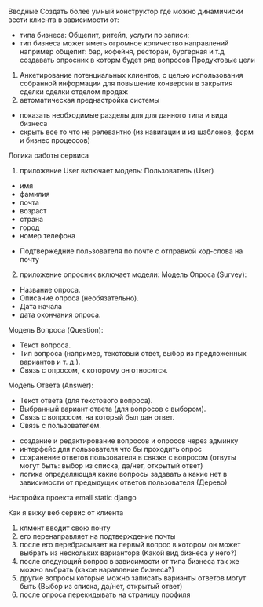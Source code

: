 Вводные 
Создать более умный конструктор где можно динамичиски вести клиента в зависимости от:
* типа бизнеса: Общепит, ритейл, услуги по записи;
* тип бизнеса может иметь огромное количество направлений например общепит: бар, кофейня, ресторан, бургерная и т.д
создавать опросник в которм будет ряд вопросов 
Продуктовые цели
1) Анкетирование потенциальных клиентов, с целью использования собранной информации для повышение конверсии в 
закрытия сделки сделки отделом продаж
2) автоматическая преднастройка системы
* показать необходимые разделы для для данного типа и вида бизнеса 
* скрыть все то что не релевантно (из навигации и из шаблонов, форм и бизнес процессов)

Логика работы сервиса

1) приложение User
включает модель:
Пользователь (User)
* имя 
* фамилия
* почта 
* возраст 
* страна 
* город 
* номер телефона

- Подтвержедние пользователя по почте с отправкой код-слова на почту

2) приложение опросник
включает модели:
Модель Опроса (Survey):

* Название опроса. 
* Описание опроса (необязательно). 
* Дата начала 
* дата окончания опроса.

Модель Вопроса (Question):

* Текст вопроса. 
* Тип вопроса (например, текстовый ответ, выбор из предложенных вариантов и т. д.).
* Связь с опросом, к которому он относится.

Модель Ответа (Answer):

* Текст ответа (для текстового вопроса). 
* Выбранный вариант ответа (для вопросов с выбором). 
* Связь с вопросом, на который был дан ответ. 
* Связь с пользователем.


- создание и редактирование вопросов и опросов через админку
- интерфейс для пользователя что бы проходить опрос 
- сохранение ответов пользователя в связке с вопросом (отвуты могут быть: выбор из списка, да/нет, открытый ответ)
- логика определяющая какие вопросы задавать а какие нет в зависимости от предыдущих ответов пользователя (Дерево)

Настройка проекта 
email
static
django


Как я вижу веб сервис от клиента

1) клмент вводит свою почту 
2) его перенаправляет на подтверждение почты 
3) после его перебрасывает на первый вопрос в котором он может выбрать из нескольких варианторв (Какой вид бизнеса у него?)
4) после следующий вопрос в зависимости от типа бизнеса так же можно выбрать (какое наравление бизнеса?)
5) другие вопросы которые можно записать варианты ответов могут быть (Выбор из списка, да/нет, открытый ответ)
6) после опроса перекидывать на страницу профиля 

